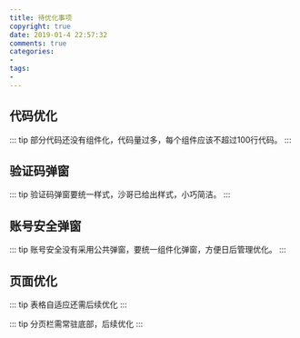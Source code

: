 ```yaml
---
title: 待优化事项
copyright: true
date: 2019-01-4 22:57:32
comments: true
categories:
- 
tags:
- 
---
```


## 代码优化

::: tip
部分代码还没有组件化，代码量过多，每个组件应该不超过100行代码。
:::

## 验证码弹窗

::: tip
验证码弹窗要统一样式，沙哥已给出样式，小巧简洁。
:::

## 账号安全弹窗

::: tip
账号安全没有采用公共弹窗，要统一组件化弹窗，方便日后管理优化。
:::

## 页面优化

::: tip
表格自适应还需后续优化
:::

::: tip
分页栏需常驻底部，后续优化
:::